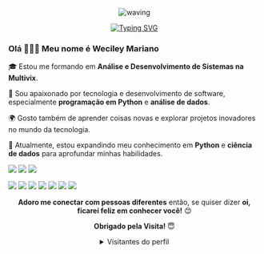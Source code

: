 <div align="center">

 ![waving](https://capsule-render.vercel.app/api?type=waving&height=90&color=gradient)

[![Typing SVG](https://readme-typing-svg.herokuapp.com?font=Mouse+Memoirs&size=65&pause=500&color=F74C76&vCenter=true&width=600&height=70&lines=Oi,+eu+sou+Weciley+Mariano;+Bem-vindo+ao+meu+Perfil!;+Entusiasta+da+Tecnologia)](https://git.io/typing-svg)

<div align="left">

### Olá 🤗👋🏻 **Meu nome é Weciley Mariano** 

🎓 Estou me formando em **Análise e Desenvolvimento de Sistemas na Multivix**.

💼 Sou apaixonado por tecnologia e desenvolvimento de software, especialmente **programação em Python** e **análise de dados**.

🌍 Gosto também de aprender coisas novas e explorar projetos inovadores no mundo da tecnologia.

🐍 Atualmente, estou expandindo meu conhecimento em **Python** e **ciência de dados** para aprofundar minhas habilidades.

<div>
   <a href="https://www.instagram.com/wecileym/" target="_blank"><img src="https://img.shields.io/badge/-Instagram-%23E4405F?style=for-the-badge&logo=instagram&logoColor=white" target="_blank"></a>
   <a href="mailto:marianoweciley@gmail.com"><img src="https://img.shields.io/badge/-Gmail-%23333?style=for-the-badge&logo=gmail&logoColor=white" target="_blank"></a>
   <a href="https://www.linkedin.com/in/weciley-mariano-493b4a255?utm_source=share&utm_campaign=share_via&utm_content=profile&utm_medium=android_app" target="_blank"><img src="https://img.shields.io/badge/-LinkedIn-%230077B5?style=for-the-badge&logo=linkedin&logoColor=white" target="_blank"></a> 
   
   <!-- Novas badges -->
   <a href="#"><img src="https://img.shields.io/badge/-SQL-%230074A3?style=for-the-badge&logo=sqlite&logoColor=white" target="_blank"></a>
   <a href="#"><img src="https://img.shields.io/badge/-HTML-%23E34F26?style=for-the-badge&logo=html5&logoColor=white" target="_blank"></a>
   <a href="#"><img src="https://img.shields.io/badge/-CSS-%231572B6?style=for-the-badge&logo=css3&logoColor=white" target="_blank"></a>
   <a href="#"><img src="https://img.shields.io/badge/-Flet-%2325817A?style=for-the-badge" target="_blank"></a>
   <a href="#"><img src="https://img.shields.io/badge/-CustomTkinter-%23007ACC?style=for-the-badge" target="_blank"></a>
   <a href="#"><img src="https://img.shields.io/badge/-Django-%23092E20?style=for-the-badge&logo=django&logoColor=white" target="_blank"></a>
   <a href="#"><img src="https://img.shields.io/badge/-C%23-%23239120?style=for-the-badge&logo=c-sharp&logoColor=white" target="_blank"></a>
</div>
<div align="center">

**Adoro me conectar com pessoas diferentes** então, se quiser dizer **oi, ficarei feliz em conhecer você!** 😊

**Obrigado pela Visita!** 😇

<details>
<summary>Visitantes do perfil</summary>
<p align="center">:round_pushpin: Visitantes do perfil</p>
<div align="center">
    <img alt="contador de visitantes" src="https://profile-counter.glitch.me/wecileym/count.svg">
</div>
</details>